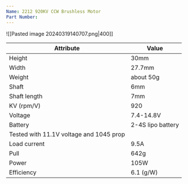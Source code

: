 ```yaml
---
Name: 2212 920KV CCW Brushless Motor
Part Number:
---
```

![[Pasted image 20240319140707.png|400]]

| Attribute       | Value            |
|-----------------|------------------|
| Height          | 30mm             |
| Width           | 27.7mm           |
| Weight          | about 50g        |
| Shaft           | 6mm              |
| Shaft length    | 7mm              |
| KV (rpm/V)      | 920              |
| Voltage         | 7.4-14.8V        |
| Battery         | 2-4S lipo battery |
| Tested with 11.1V voltage and 1045 prop | |
| Load current    | 9.5A             |
| Pull            | 642g             |
| Power           | 105W             |
| Efficiency      | 6.1 (g/W)        |
